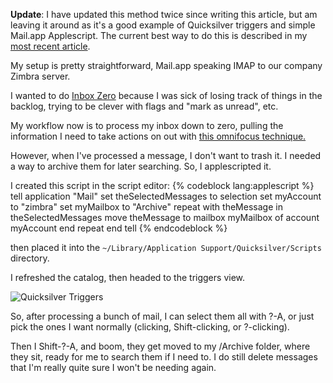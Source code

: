 <!--
.. title: My approach to Inbox Zero with Mail.app
.. date: 2009/03/05 13:37
.. slug: index
.. tags:
.. link:
.. description:
-->


**Update**: I have updated this method twice since writing this article, but am leaving it around as it's a good example of Quicksilver triggers and simple Mail.app Applescript. The current best way to do this is described in my [most recent article](/2010/09/up-up-updated-inbox-zero-with-mail-app-technique/).


My setup is pretty straightforward, Mail.app speaking IMAP to our company Zimbra server.

I wanted to do [Inbox Zero](http://www.43folders.com/izero) because I was sick of losing track of things in the backlog, trying to be clever with flags and "mark as unread", etc.

My workflow now is to process my inbox down to zero, pulling the information I need to take actions on out with [this omnifocus technique.](http://www.earth2adam.com/omnifocus-gtd-actions-from-mail-redux/)

However, when I've processed a message, I don't want to trash it. I needed a way to archive them for later searching. So, I applescripted it.

I created this script in the script editor:
{% codeblock lang:applescript %}
    tell application "Mail"
        set theSelectedMessages to selection
        set myAccount to "zimbra"
        set myMailbox to "Archive"
        repeat with theMessage in theSelectedMessages
            move theMessage to mailbox myMailbox of account myAccount
        end repeat
    end tell
{% endcodeblock %}

then placed it into the `~/Library/Application Support/Quicksilver/Scripts` directory.

I refreshed the catalog, then headed to the triggers view.

![Quicksilver Triggers](/images/triggers.jpg)

So, after processing a bunch of mail, I can select them all with ?-A, or just pick the ones I want normally (clicking, Shift-clicking, or ?-clicking).

Then I Shift-?-A, and boom, they get moved to my /Archive folder, where they sit, ready for me to search them if I need to. I do still delete messages that I'm really quite sure I won't be needing again.
